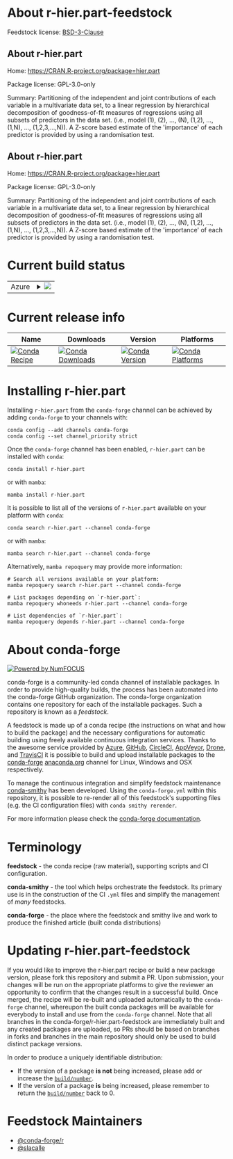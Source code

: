 About r-hier.part-feedstock
===========================

Feedstock license: [BSD-3-Clause](https://github.com/conda-forge/r-hier.part-feedstock/blob/main/LICENSE.txt)


About r-hier.part
-----------------

Home: https://CRAN.R-project.org/package=hier.part

Package license: GPL-3.0-only

Summary: Partitioning of the independent and joint contributions of each variable in a multivariate data set, to a linear regression by hierarchical decomposition of goodness-of-fit measures of regressions using all subsets of predictors in the data set. (i.e., model (1), (2), ..., (N), (1,2), ..., (1,N), ..., (1,2,3,...,N)). A Z-score based estimate of the 'importance' of each predictor is provided by using a randomisation test.

About r-hier.part
-----------------

Home: https://CRAN.R-project.org/package=hier.part

Package license: GPL-3.0-only

Summary: Partitioning of the independent and joint contributions of each variable in a multivariate data set, to a linear regression by hierarchical decomposition of goodness-of-fit measures of regressions using all subsets of predictors in the data set. (i.e., model (1), (2), ..., (N), (1,2), ..., (1,N), ..., (1,2,3,...,N)). A Z-score based estimate of the 'importance' of each predictor is provided by using a randomisation test.

Current build status
====================


<table>
    
  <tr>
    <td>Azure</td>
    <td>
      <details>
        <summary>
          <a href="https://dev.azure.com/conda-forge/feedstock-builds/_build/latest?definitionId=3418&branchName=main">
            <img src="https://dev.azure.com/conda-forge/feedstock-builds/_apis/build/status/r-hier.part-feedstock?branchName=main">
          </a>
        </summary>
        <table>
          <thead><tr><th>Variant</th><th>Status</th></tr></thead>
          <tbody><tr>
              <td>linux_64_r_base4.3</td>
              <td>
                <a href="https://dev.azure.com/conda-forge/feedstock-builds/_build/latest?definitionId=3418&branchName=main">
                  <img src="https://dev.azure.com/conda-forge/feedstock-builds/_apis/build/status/r-hier.part-feedstock?branchName=main&jobName=linux&configuration=linux%20linux_64_r_base4.3" alt="variant">
                </a>
              </td>
            </tr><tr>
              <td>linux_64_r_base4.4</td>
              <td>
                <a href="https://dev.azure.com/conda-forge/feedstock-builds/_build/latest?definitionId=3418&branchName=main">
                  <img src="https://dev.azure.com/conda-forge/feedstock-builds/_apis/build/status/r-hier.part-feedstock?branchName=main&jobName=linux&configuration=linux%20linux_64_r_base4.4" alt="variant">
                </a>
              </td>
            </tr><tr>
              <td>osx_64_r_base4.3</td>
              <td>
                <a href="https://dev.azure.com/conda-forge/feedstock-builds/_build/latest?definitionId=3418&branchName=main">
                  <img src="https://dev.azure.com/conda-forge/feedstock-builds/_apis/build/status/r-hier.part-feedstock?branchName=main&jobName=osx&configuration=osx%20osx_64_r_base4.3" alt="variant">
                </a>
              </td>
            </tr><tr>
              <td>osx_64_r_base4.4</td>
              <td>
                <a href="https://dev.azure.com/conda-forge/feedstock-builds/_build/latest?definitionId=3418&branchName=main">
                  <img src="https://dev.azure.com/conda-forge/feedstock-builds/_apis/build/status/r-hier.part-feedstock?branchName=main&jobName=osx&configuration=osx%20osx_64_r_base4.4" alt="variant">
                </a>
              </td>
            </tr><tr>
              <td>win_64_r_base4.3</td>
              <td>
                <a href="https://dev.azure.com/conda-forge/feedstock-builds/_build/latest?definitionId=3418&branchName=main">
                  <img src="https://dev.azure.com/conda-forge/feedstock-builds/_apis/build/status/r-hier.part-feedstock?branchName=main&jobName=win&configuration=win%20win_64_r_base4.3" alt="variant">
                </a>
              </td>
            </tr><tr>
              <td>win_64_r_base4.4</td>
              <td>
                <a href="https://dev.azure.com/conda-forge/feedstock-builds/_build/latest?definitionId=3418&branchName=main">
                  <img src="https://dev.azure.com/conda-forge/feedstock-builds/_apis/build/status/r-hier.part-feedstock?branchName=main&jobName=win&configuration=win%20win_64_r_base4.4" alt="variant">
                </a>
              </td>
            </tr>
          </tbody>
        </table>
      </details>
    </td>
  </tr>
</table>

Current release info
====================

| Name | Downloads | Version | Platforms |
| --- | --- | --- | --- |
| [![Conda Recipe](https://img.shields.io/badge/recipe-r--hier.part-green.svg)](https://anaconda.org/conda-forge/r-hier.part) | [![Conda Downloads](https://img.shields.io/conda/dn/conda-forge/r-hier.part.svg)](https://anaconda.org/conda-forge/r-hier.part) | [![Conda Version](https://img.shields.io/conda/vn/conda-forge/r-hier.part.svg)](https://anaconda.org/conda-forge/r-hier.part) | [![Conda Platforms](https://img.shields.io/conda/pn/conda-forge/r-hier.part.svg)](https://anaconda.org/conda-forge/r-hier.part) |

Installing r-hier.part
======================

Installing `r-hier.part` from the `conda-forge` channel can be achieved by adding `conda-forge` to your channels with:

```
conda config --add channels conda-forge
conda config --set channel_priority strict
```

Once the `conda-forge` channel has been enabled, `r-hier.part` can be installed with `conda`:

```
conda install r-hier.part
```

or with `mamba`:

```
mamba install r-hier.part
```

It is possible to list all of the versions of `r-hier.part` available on your platform with `conda`:

```
conda search r-hier.part --channel conda-forge
```

or with `mamba`:

```
mamba search r-hier.part --channel conda-forge
```

Alternatively, `mamba repoquery` may provide more information:

```
# Search all versions available on your platform:
mamba repoquery search r-hier.part --channel conda-forge

# List packages depending on `r-hier.part`:
mamba repoquery whoneeds r-hier.part --channel conda-forge

# List dependencies of `r-hier.part`:
mamba repoquery depends r-hier.part --channel conda-forge
```


About conda-forge
=================

[![Powered by
NumFOCUS](https://img.shields.io/badge/powered%20by-NumFOCUS-orange.svg?style=flat&colorA=E1523D&colorB=007D8A)](https://numfocus.org)

conda-forge is a community-led conda channel of installable packages.
In order to provide high-quality builds, the process has been automated into the
conda-forge GitHub organization. The conda-forge organization contains one repository
for each of the installable packages. Such a repository is known as a *feedstock*.

A feedstock is made up of a conda recipe (the instructions on what and how to build
the package) and the necessary configurations for automatic building using freely
available continuous integration services. Thanks to the awesome service provided by
[Azure](https://azure.microsoft.com/en-us/services/devops/), [GitHub](https://github.com/),
[CircleCI](https://circleci.com/), [AppVeyor](https://www.appveyor.com/),
[Drone](https://cloud.drone.io/welcome), and [TravisCI](https://travis-ci.com/)
it is possible to build and upload installable packages to the
[conda-forge](https://anaconda.org/conda-forge) [anaconda.org](https://anaconda.org/)
channel for Linux, Windows and OSX respectively.

To manage the continuous integration and simplify feedstock maintenance
[conda-smithy](https://github.com/conda-forge/conda-smithy) has been developed.
Using the ``conda-forge.yml`` within this repository, it is possible to re-render all of
this feedstock's supporting files (e.g. the CI configuration files) with ``conda smithy rerender``.

For more information please check the [conda-forge documentation](https://conda-forge.org/docs/).

Terminology
===========

**feedstock** - the conda recipe (raw material), supporting scripts and CI configuration.

**conda-smithy** - the tool which helps orchestrate the feedstock.
                   Its primary use is in the construction of the CI ``.yml`` files
                   and simplify the management of *many* feedstocks.

**conda-forge** - the place where the feedstock and smithy live and work to
                  produce the finished article (built conda distributions)


Updating r-hier.part-feedstock
==============================

If you would like to improve the r-hier.part recipe or build a new
package version, please fork this repository and submit a PR. Upon submission,
your changes will be run on the appropriate platforms to give the reviewer an
opportunity to confirm that the changes result in a successful build. Once
merged, the recipe will be re-built and uploaded automatically to the
`conda-forge` channel, whereupon the built conda packages will be available for
everybody to install and use from the `conda-forge` channel.
Note that all branches in the conda-forge/r-hier.part-feedstock are
immediately built and any created packages are uploaded, so PRs should be based
on branches in forks and branches in the main repository should only be used to
build distinct package versions.

In order to produce a uniquely identifiable distribution:
 * If the version of a package **is not** being increased, please add or increase
   the [``build/number``](https://docs.conda.io/projects/conda-build/en/latest/resources/define-metadata.html#build-number-and-string).
 * If the version of a package **is** being increased, please remember to return
   the [``build/number``](https://docs.conda.io/projects/conda-build/en/latest/resources/define-metadata.html#build-number-and-string)
   back to 0.

Feedstock Maintainers
=====================

* [@conda-forge/r](https://github.com/orgs/conda-forge/teams/r/)
* [@slacalle](https://github.com/slacalle/)

